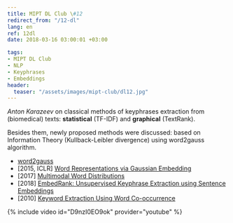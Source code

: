 ```yaml
---
title: MIPT DL Club \#12
redirect_from: "/12-dl"
lang: en
ref: 12dl
date: 2018-03-16 03:00:01 +03:00

tags:
- MIPT DL Club
- NLP
- Keyphrases
- Embeddings
header:
  teaser: "/assets/images/mipt-club/dl12.jpg"
---
```


_Anton Karazeev_ on classical methods of keyphrases extraction from (biomedical) texts: **statistical** (TF-IDF) and **graphical** (TextRank).

Besides them, newly proposed methods were discussed: based on Information Theory (Kullback-Leibler divergence) using word2gauss algorithm.

- [word2gauss](https://github.com/seomoz/word2gauss)
- [2015, ICLR] [Word Representations via Gaussian Embedding](https://arxiv.org/abs/1412.6623)
- [2017] [Multimodal Word Distributions](https://arxiv.org/abs/1704.08424)
- [2018] [EmbedRank: Unsupervised Keyphrase Extraction using Sentence Embeddings](https://arxiv.org/abs/1801.04470)
- [2010] [Keyword Extraction Using Word Co-occurrence](https://www.researchgate.net/publication/224179686_Keyword_Extraction_Using_Word_Co-occurrence)

{% include video id="D9nzI0EO9ok" provider="youtube" %}
